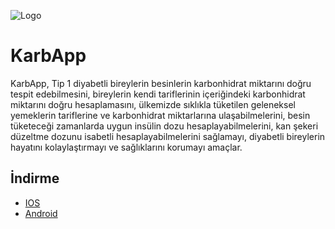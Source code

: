 
![Logo](https://play-lh.googleusercontent.com/XLFGq1xP9ysogdcad6OTHMCgoaaMwRCqXQIAylku0Lcrq3WQgyEAF4Vj68Atcq32tZfj=w480-h960)


# KarbApp



KarbApp, Tip 1 diyabetli bireylerin besinlerin karbonhidrat miktarını doğru tespit edebilmesini, bireylerin kendi tariflerinin içeriğindeki karbonhidrat miktarını doğru hesaplamasını, ülkemizde sıklıkla tüketilen geleneksel yemeklerin tariflerine ve karbonhidrat miktarlarına ulaşabilmelerini, besin tüketeceği zamanlarda uygun insülin dozu hesaplayabilmelerini, kan şekeri düzeltme dozunu isabetli hesaplayabilmelerini sağlamayı, diyabetli bireylerin hayatını kolaylaştırmayı ve sağlıklarını korumayı amaçlar.




## İndirme

- [IOS](https://apps.apple.com/tr/app/karbapp/id6443466754)
- [Android](https://play.google.com/store/apps/details?id=com.opentec.karbApp)

